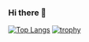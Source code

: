 ### Hi there 👋

<!--
**Lex1ch/Lex1ch** is a ✨ _special_ ✨ repository because its `README.md` (this file) appears on your GitHub profile.

Here are some ideas to get you started:

- 🔭 I’m currently working on ...
- 🌱 I’m currently learning ...
- 👯 I’m looking to collaborate on ...
- 🤔 I’m looking for help with ...
- 💬 Ask me about ...
- 📫 How to reach me: ...
- 😄 Pronouns: ...
- ⚡ Fun fact: ...
-->

[![Top Langs](https://github-readme-stats.vercel.app/api/top-langs/?username=Lex1ch&layout=compact)](https://github.com/anuraghazra/github-readme-stats)
[![trophy](https://github-profile-trophy.vercel.app/?username=Lex1ch)](https://github.com/ryo-ma/github-profile-trophy)
